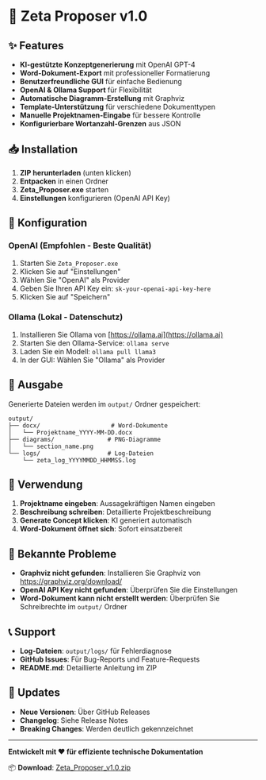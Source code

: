 # 🚀 Zeta Proposer v1.0

## ✨ Features

- **KI-gestützte Konzeptgenerierung** mit OpenAI GPT-4
- **Word-Dokument-Export** mit professioneller Formatierung
- **Benutzerfreundliche GUI** für einfache Bedienung
- **OpenAI & Ollama Support** für Flexibilität
- **Automatische Diagramm-Erstellung** mit Graphviz
- **Template-Unterstützung** für verschiedene Dokumenttypen
- **Manuelle Projektnamen-Eingabe** für bessere Kontrolle
- **Konfigurierbare Wortanzahl-Grenzen** aus JSON

## 📥 Installation

1. **ZIP herunterladen** (unten klicken)
2. **Entpacken** in einen Ordner
3. **Zeta_Proposer.exe** starten
4. **Einstellungen** konfigurieren (OpenAI API Key)

## 🔧 Konfiguration

### OpenAI (Empfohlen - Beste Qualität)

1. Starten Sie `Zeta_Proposer.exe`
2. Klicken Sie auf "Einstellungen"
3. Wählen Sie "OpenAI" als Provider
4. Geben Sie Ihren API Key ein: `sk-your-openai-api-key-here`
5. Klicken Sie auf "Speichern"

### Ollama (Lokal - Datenschutz)

1. Installieren Sie Ollama von [https://ollama.ai](https://ollama.ai)
2. Starten Sie den Ollama-Service: `ollama serve`
3. Laden Sie ein Modell: `ollama pull llama3`
4. In der GUI: Wählen Sie "Ollama" als Provider

## 📁 Ausgabe

Generierte Dateien werden im `output/` Ordner gespeichert:

```
output/
├── docx/                    # Word-Dokumente
│   └── Projektname_YYYY-MM-DD.docx
├── diagrams/               # PNG-Diagramme
│   └── section_name.png
└── logs/                   # Log-Dateien
    └── zeta_log_YYYYMMDD_HHMMSS.log
```

## 🎯 Verwendung

1. **Projektname eingeben**: Aussagekräftigen Namen eingeben
2. **Beschreibung schreiben**: Detaillierte Projektbeschreibung
3. **Generate Concept klicken**: KI generiert automatisch
4. **Word-Dokument öffnet sich**: Sofort einsatzbereit

## 🐛 Bekannte Probleme

- **Graphviz nicht gefunden**: Installieren Sie Graphviz von https://graphviz.org/download/
- **OpenAI API Key nicht gefunden**: Überprüfen Sie die Einstellungen
- **Word-Dokument kann nicht erstellt werden**: Überprüfen Sie Schreibrechte im `output/` Ordner

## 📞 Support

- **Log-Dateien**: `output/logs/` für Fehlerdiagnose
- **GitHub Issues**: Für Bug-Reports und Feature-Requests
- **README.md**: Detaillierte Anleitung im ZIP

## 🔄 Updates

- **Neue Versionen**: Über GitHub Releases
- **Changelog**: Siehe Release Notes
- **Breaking Changes**: Werden deutlich gekennzeichnet

---

**Entwickelt mit ❤️ für effiziente technische Dokumentation**

📦 **Download**: [Zeta_Proposer_v1.0.zip](link)
